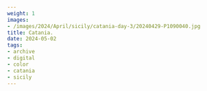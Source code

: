 ```yaml
---
weight: 1
images:
- /images/2024/April/sicily/catania-day-3/20240429-P1090040.jpg
title: Catania.
date: 2024-05-02
tags:
- archive
- digital
- color
- catania
- sicily
---
```


